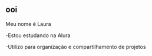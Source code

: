 ## ooi  

Meu nome é Laura 

-Estou estudando na Alura

-Utilizo para organização e compartilhamento de projetos 


